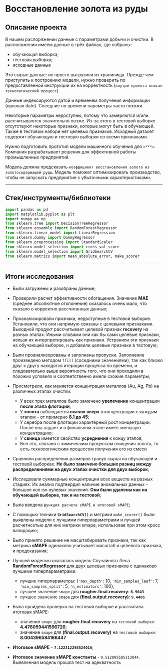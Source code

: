 # Восстановление золота из руды



## Описание проекта

В нашем распоряжении данные с параметрами добычи и очистки. В расположении имеем данные в трёх файлах, где собраны:

* обучающая выборка;
* тестовая выборка;
* исходные данные 

Это сырые данные: их просто выгрузили из хранилища. Прежде чем приступить к построению модели, нужно проверить по предоставленной инструкции их на корректность (`внутри проекта описан технологический процесс`).

Данные индексируются датой и временем получения информации (признак date). Соседние по времени параметры часто похожи.

Некоторые параметры недоступны, потому что замеряются и/или рассчитываются значительно позже. Из-за этого в тестовой выборке отсутствуют некоторые признаки, которые могут быть в обучающей. Также в тестовом наборе нет целевых признаков.
Исходный датасет содержит обучающую и тестовую выборки со всеми признаками.

Нужно подготовить прототип модели машинного обучения для `«***»`. Компания разрабатывает решения для эффективной работы промышленных предприятий.

Модель должна предсказать `коэффициент восстановления золота из золотосодержащей руды`.
Модель поможет оптимизировать производство, чтобы не запускать предприятие с убыточными характеристиками.


---

## Стек/инструменты/библиотеки

```python
import pandas as pd
import matplotlib.pyplot as plt
import numpy as np
from sklearn.tree import DecisionTreeRegressor
from sklearn.ensemble import RandomForestRegressor
from sklearn.linear_model import LinearRegression
from sklearn.dummy import DummyRegressor
from sklearn.preprocessing import StandardScaler
from sklearn.model_selection import cross_val_score
from sklearn.model_selection import GridSearchCV
from sklearn.metrics import mean_absolute_error, make_scorer
```

---

## Итоги исследования

* Были загружены и разобраны данные;


* Проверили расчет эффективности обогащения. Значение **MAE** (среднее абсолютное отклонение) оказалось очень мало, что сказало о корректно рассчитанных данных;


* Проанализировали признаки, недоступные в тестовой выборке. Установили, что они напрямую связаны с целевыми признаками. Выходной продукт рассчитывает целевой признак **recovery** на разных этапах. Иными словами они как бы сами целевые признаки, нельзя их интерпретировать как признаки. Устранили эти признаки на обучающей выборке, и добавили целевые признаки в тестовую;


* Были проанализорованы и заполнены пропуски. Заполнение произведено методом `ffill` (соседними значениями), так как близко друг к другу находятся итерации процесса по времени, и следовательно выше вероятность того, что они проходили в похожих условиях и соответственно имели схожие параметры;


* Просмотрели, как меняется концентрация металлов (Au, Ag, Pb) на различных этапах очистки:
   * У всех трех металлов было замечено **увелечение** концентрации **после этапа флотации**;
   * У **золота** наблюдается **скачок вверх** в концентрации с каждым этапом - от примерно **8.1 до 45**;
   * У серебра после флотации характерный рост концентрации. После она падает и в финальном этапе имеет меньшую концентрацию;
   * У **свинца** имеется свойство **усреднения** к концу этапов;
   * Все это, связано с химическим процессом очищения золота, то есть технологическим процессом получения его из смеси
   
   
* Сравнили распределения размеров гранул сырья на обучающей и тестовой выборках. **Не было замечено больших разниц между распределениями на двух этапах очистки для двух выборок**;


* Исследовали суммарные концентрации всех веществ на разных стадиях. Их анализ подтвердил наличие аномальных данных - большое кол-во нулевых значений. **Они были удалены как на обучающей выборке, так и на тестовой**;


* Была введена `функция расчета sMAPE и итоговой sMAPE`;


* С помощью техники **`GridSearchCV()`** и метрики `make_scorer()` были выявлены модели с лучшими гиперпараметрами и лучшей расчетнсотью для них метрики smape, использовав при этом кросс валидацию;


* Было принято решение не масштабировать признаки, так как метрика **sMAPE** одинаково учитывает масштаб и целевого признака, и предсказания;


* Лучшей моделью оказалась модель Случайного Леса **RandomForestRegressor** для двух целевых признаков с одинаково лучшими гиперпараметрами:
  * лучшие гиперпараметры: {`'max_depth'`: 10, `'min_samples_leaf'`: 7, `'min_samples_split'`: 5, `'n_estimators'`: 100};
  * лучшее значение `smape` для **rougher.final.recovery**: **`6.9043`**
  * лучшее значение `smape` для **(final.output.recovery)**: **`9.4406`**
  
* Была пройдена проверка на тестовой выборке и рассчитана итоговая sMAPE:
  * значение `smape` для **rougher.final.recovery** на `тестовой выборке`: **4.476059441596726**;
  * значение `smape` для **(final.output.recovery)** на `тестовой выборке`: **8.004396584166447**
  
  
* **Итоговое sMAPE** - **`7.122312298524016`**;
* **Итоговое значение sMAPE константы** - `9.512005585113844`. Выявленная модель прошла тест на адекватность
